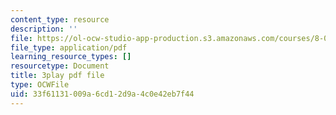```yaml
---
content_type: resource
description: ''
file: https://ol-ocw-studio-app-production.s3.amazonaws.com/courses/8-01sc-classical-mechanics-fall-2016/33f61131009a6cd12d9a4c0e42eb7f44_ErlP_SBcA1s.pdf
file_type: application/pdf
learning_resource_types: []
resourcetype: Document
title: 3play pdf file
type: OCWFile
uid: 33f61131-009a-6cd1-2d9a-4c0e42eb7f44
---
```

